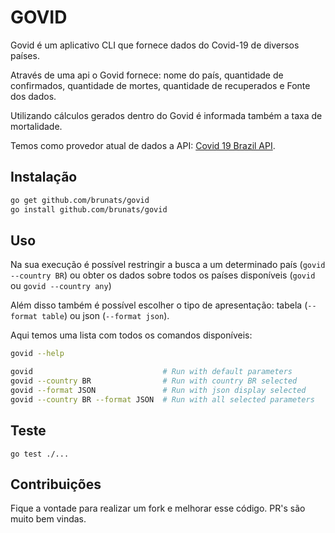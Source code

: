 # GOVID

Govid é um aplicativo CLI que fornece dados do Covid-19 de diversos países.

Através de uma api o Govid fornece: nome do país, quantidade de confirmados, quantidade de mortes, quantidade de recuperados e Fonte dos dados.

Utilizando cálculos gerados dentro do Govid é informada também a taxa de mortalidade.

Temos como provedor atual de dados a API: [Covid 19 Brazil API](https://github.com/devarthurribeiro/covid19-brazil-api).


## Instalação

```bash
go get github.com/brunats/govid
go install github.com/brunats/govid
```

## Uso

Na sua execução é possível restringir a busca a um determinado país (`govid --country BR`) ou obter os dados sobre todos os países disponíveis (`govid` ou `govid --country any`)

Além disso também é possível escolher o tipo de apresentação: tabela (`--format table`) ou json (`--format json`).

Aqui temos uma lista com todos os comandos disponíveis:

```bash
govid --help

govid                             # Run with default parameters
govid --country BR                # Run with country BR selected
govid --format JSON               # Run with json display selected
govid --country BR --format JSON  # Run with all selected parameters

```

## Teste
```
go test ./...
```

## Contribuições

Fique a vontade para realizar um fork e melhorar esse código.
PR's são muito bem vindas.